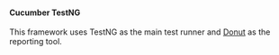 #### Cucumber TestNG
This framework uses TestNG as the main test runner and [Donut](https://github.com/MagenTys/donut) as the reporting tool.
